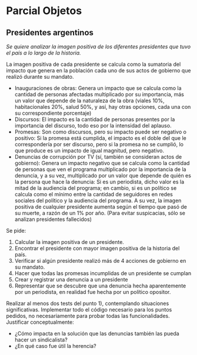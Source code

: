 # Parcial Objetos
 
## Presidentes argentinos
 
*Se quiere analizar la imagen positiva de los diferentes presidentes que tuvo el país a lo largo de la historia.*
 
La imagen positiva de cada presidente se calcula como la sumatoria del impacto que genera en la población cada uno de sus actos de gobierno que realizó durante su mandato.
 
* Inauguraciones de obras: Genera un impacto que se calcula como la cantidad de personas afectadas multiplicado por su importancia, más un valor que depende de la naturaleza de la obra (viales 10%, habitacionales 20%, salud 50%, y así, hay otras opciones, cada una con su correspondiente porcentaje)
* Discursos: El impacto es la cantidad de personas presentes por la importancia del discurso, todo eso por la intensidad del aplauso.
* Promesas: Son como discursos, pero su impacto puede ser negativo o positivo: Si la promesa está cumplida, el impacto es el doble del que le correspondería por ser discurso, pero si la promesa no se cumplió, lo que produce es un impacto de igual magnitud, pero negativo.
* Denuncias de corrupción por TV (sí, también se consideran actos de gobierno): Genera un impacto negativo que se calcula como la cantidad de personas que ven el programa multiplicado por la importancia de la denuncia, y a su vez, multiplicado por un valor que depende de quién es la persona que hace la denuncia: Si es un periodista, dicho valor es la mitad de la audiencia del programa; en cambio, si es un político se calcula como el mínimo entre la cantidad de seguidores en redes sociales del político y la audiencia del programa.
A su vez, la imagen positiva de cualquier presidente aumenta según el tiempo que pasó de su muerte, a razón de un 1% por año. (Para evitar suspicacias, sólo se analizan presidentes fallecidos)
 
Se pide:
1) Calcular la imagen positiva de un presidente.
2) Encontrar el presidente con mayor imagen positiva de la historia del país.
3) Verificar si algún presidente realizó más de 4 acciones de gobierno en su mandato.
4) Hacer que todas las promesas incumplidas de un presidente se cumplan
5) Crear y registrar una denuncia a un presidente
6) Representar que se descubre que una denuncia hecha aparentemente por un periodista, en realidad fue hecha por un político opositor.
 
Realizar al menos dos tests del punto 1), contemplando situaciones significativas.
Implementar todo el código necesario para los puntos pedidos, no necesariamente para probar todas las funcionalidades.
Justificar conceptualmente:
* ¿Cómo impacta en la solución que las denuncias también las pueda hacer un sindicalista?
* ¿En qué caso fue útil la herencia?
